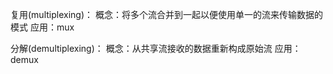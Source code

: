 复用(multiplexing)：
  概念：将多个流合并到一起以便使用单一的流来传输数据的模式
  应用：mux

分解(demultiplexing)：
  概念：从共享流接收的数据重新构成原始流
  应用：demux

